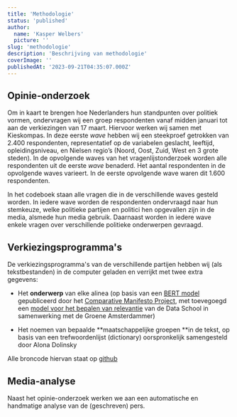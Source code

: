 ```yaml
---
title: 'Methodologie'
status: 'published'
author:
  name: 'Kasper Welbers'
  picture: ''
slug: 'methodologie'
description: 'Beschrijving van methodologie'
coverImage: ''
publishedAt: '2023-09-21T04:35:07.000Z'
---
```


## Opinie-onderzoek

Om in kaart te brengen hoe Nederlanders hun standpunten over politiek vormen, ondervragen wij een groep respondenten vanaf midden januari tot aan de verkiezingen van 17 maart. Hiervoor werken wij samen met Kieskompas. In deze eerste *wave* hebben wij een steekproef getrokken van 2.400 respondenten, representatief op de variabelen geslacht, leeftijd, opleidingsniveau, en Nielsen regio’s (Noord, Oost, Zuid, West en 3 grote steden). In de opvolgende waves van het vragenlijstonderzoek worden alle respondenten uit de eerste *wave* benaderd. Het aantal respondenten in de opvolgende waves varieert. In de eerste opvolgende wave waren dit 1.600 respondenten.

In het codeboek staan alle vragen die in de verschillende waves gesteld worden. In iedere wave worden de respondenten ondervraagd naar hun stemkeuze, welke politieke partijen en politici hen opgevallen zijn in de media, alsmede hun media gebruik. Daarnaast worden in iedere wave enkele vragen over verschillende politieke onderwerpen gevraagd.

## Verkiezingsprogramma's

De verkiezingsprogramma's van de verschillende partijen hebben wij (als tekstbestanden) in de computer geladen en verrijkt met twee extra gegevens:

- Het **onderwerp** van elke alinea (op basis van een [BERT model ](https://huggingface.co/manifesto-project/manifestoberta-xlm-roberta-56policy-topics-context-2023-1-1)gepubliceerd door het [Comparative Manifesto Project](https://manifesto-project.wzb.eu/), met toevegoegd een [model voor het bepalen van relevantie](https://huggingface.co/joris/manifesto-dutch-binary-relevance) van de Data School in samenwerking met de Groene Amsterdammer)

- Het noemen van bepaalde **maatschappelijke groepen **in de tekst, op basis van een trefwoordenlijst (dictionary) oorspronkelijk samengesteld door Alona Dolinsky

Alle broncode hiervan staat op [github](https://github.com/vanatteveldt/2023-manifestos-nl)

## Media-analyse

Naast het opinie-onderzoek werken we aan een automatische en handmatige analyse van de (geschreven) pers.



